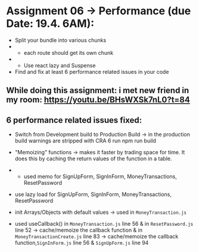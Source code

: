 # Assignment 06 -> Performance (due Date: 19.4. 6AM):

- Split your bundle into various chunks
- - each route should get its own chunk
- - Use react lazy and Suspense
- Find and fix at least 6 performance related issues in your code

## While doing this assignment: i met new friend in my room: https://youtu.be/BHsWXSk7nL0?t=84
## 6 performance related issues fixed:
- Switch from Development build to Production Build -> in the production build warnings are stripped
    with CRA 6 run npm run build

- "Memoizing" functions -> makes it faster by trading space for time. It does this by caching the return values of the function in a table.
- - used memo for SignUpForm, SignInForm, MoneyTransactions, ResetPassword
- use lazy load for SignUpForm, SignInForm, MoneyTransactions, ResetPassword
- init Arrays/Objects with default values -> used in `MoneyTransaction.js`
- used useCallback() in `MoneyTransaction.js`  line 56 & in `ResetPassword.js` line 52 -> cache/memoize the callback function 
 & in `MoneyTransactionCreate.js` line 83 -> cache/memoize the callback function,`SignInForm.js` line 56 & `SignUpForm.js` line 94